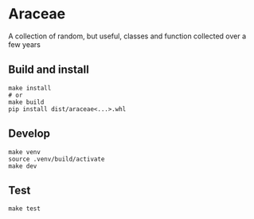 # Araceae
A collection of random, but useful, classes and function collected over a few years


## Build and install
```shell
make install
# or
make build
pip install dist/araceae<...>.whl
```

## Develop
```shell
make venv
source .venv/build/activate
make dev
```

## Test
```shell
make test
```
